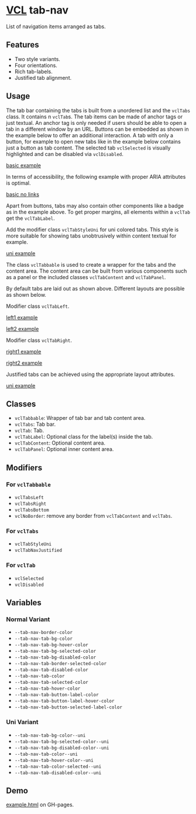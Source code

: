 # [VCL](https://vcl.github.io/) tab-nav

List of navigation items arranged as tabs.

## Features

- Two style variants.
- Four orientations.
- Rich tab-labels.
- Justified tab alignment.

## Usage

The tab bar containing the tabs is built from a unordered list and the
`vclTabs` class. It contains n `vclTab`s.
The tab items can be made of anchor tags or just textual.
An anchor tag is only needed if users should be able to open
a tab in a different window by an URL.
Buttons can be embedded as shown in the example below to offer an additional
interaction.
A tab with only a button, for example to open new tabs like in the
example below contains just a button as tab content.
The selected tab `vclSelected` is visually highlighted and can
be disabled via `vclDisabled`.

[basic example](/demo/example-basic.html)

In terms of accessibility, the following example with proper ARIA
attributes is optimal.

[basic no links](/demo/example-basic-no-links.html)

Apart from buttons, tabs may also contain other components like a badge as
in the example above. To get proper margins, all elements within
a `vclTab` get the `vclTabLabel`.

Add the modifier class `vclTabStyleUni` for uni colored tabs.
This style is more suitable for showing tabs unobtrusively within
content textual for example.

[uni example](/demo/example-uni.html)

The class `vclTabbable` is used to create a wrapper for the tabs
and the content area.
The content area can be built from various components
such as a panel or the included classes `vclTabContent` and `vclTabPanel`.

By default tabs are laid out as shown above.
Different layouts are possible as shown below.

Modifier class `vclTabLeft`.

[left1 example](/demo/example-left.html)

[left2 example](/demo/example-uni-left.html)

Modifier class `vclTabRight`.

[right1 example](/demo/example-right.html)

[right2 example](/demo/example-uni-right.html)

Justified tabs can be achieved using the appropriate layout attributes.

[uni example](/demo/example-uni-justified.html)


## Classes

- `vclTabbable`: Wrapper of tab bar and tab content area.
- `vclTabs`: Tab bar.
- `vclTab`: Tab.
- `vclTabLabel`: Optional class for the label(s) inside the tab.
- `vclTabContent`: Optional content area.
- `vclTabPanel`: Optional inner content area.

## Modifiers

### For `vclTabbable`

- `vclTabsLeft`
- `vclTabsRight`
- `vclTabsBottom`
- `vclNoBorder`: remove any border from `vclTabContent` and `vclTabs`.

### For `vclTabs`

- `vclTabStyleUni`
- `vclTabNavJustified`

### For `vclTab`

- `vclSelected`
- `vclDisabled`

## Variables

### Normal Variant

- `--tab-nav-border-color`
- `--tab-nav-tab-bg-color`
- `--tab-nav-tab-bg-hover-color`
- `--tab-nav-tab-bg-selected-color`
- `--tab-nav-tab-bg-disabled-color`
- `--tab-nav-tab-border-selected-color`
- `--tab-nav-tab-disabled-color`
- `--tab-nav-tab-color`
- `--tab-nav-tab-selected-color`
- `--tab-nav-tab-hover-color`
- `--tab-nav-tab-button-label-color`
- `--tab-nav-tab-button-label-hover-color`
- `--tab-nav-tab-button-selected-label-color`

### Uni Variant

- `--tab-nav-tab-bg-color--uni`
- `--tab-nav-tab-bg-selected-color--uni`
- `--tab-nav-tab-bg-disabled-color--uni`
- `--tab-nav-tab-color--uni`
- `--tab-nav-tab-hover-color--uni`
- `--tab-nav-tab-color-selected--uni`
- `--tab-nav-tab-disabled-color--uni`

## Demo

[example.html](/demo/example.html) on GH-pages.
